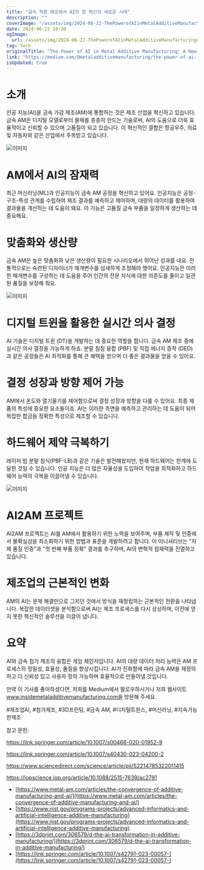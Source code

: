 ```yaml
---
title: "금속 적층 제조에서 AI의 힘 혁신의 새로운 시대"
description: ""
coverImage: "/assets/img/2024-06-22-ThePowerofAIinMetalAdditiveManufacturingANewEraofInnovation_0.png"
date: 2024-06-22 18:30
ogImage:
  url: /assets/img/2024-06-22-ThePowerofAIinMetalAdditiveManufacturingANewEraofInnovation_0.png
tag: Tech
originalTitle: "The Power of AI in Metal Additive Manufacturing: A New Era of Innovation"
link: "https://medium.com/@metaladditivemanufacturing/the-power-of-ai-in-metal-additive-manufacturing-a-new-era-of-innovation-498d256e5985"
isUpdated: true
---
```


# 소개

인공 지능(AI)을 금속 가감 제조(AM)에 통합하는 것은 제조 산업을 혁신하고 있습니다. 금속 AM은 디지털 모델로부터 물체를 층층히 만드는 기술로써, AI의 도움으로 더욱 효율적이고 신뢰할 수 있으며 고품질이 되고 있습니다. 이 혁신적인 결합은 항공우주, 의료 및 자동차와 같은 산업에서 주목받고 있습니다.

![이미지](/assets/img/2024-06-22-ThePowerofAIinMetalAdditiveManufacturingANewEraofInnovation_0.png)

# AM에서 AI의 잠재력

<div class="content-ad"></div>

최근 머신러닝(ML)과 인공지능이 금속 AM 공정을 혁신하고 있어요. 인공지능은 공정-구조-특성 관계를 수립하여 제조 결과를 예측하고 제어하며, 대량의 데이터를 활용하여 결과물을 개선하는 데 도움이 돼요. 이 기능은 고품질 금속 부품을 일정하게 생산하는 데 중요해요.

# 맞춤화와 생산량

금속 AM은 높은 맞춤화와 낮은 생산량이 필요한 시나리오에서 뛰어난 성과를 내요. 전통적으로는 숙련된 디자이너가 매개변수를 섬세하게 조정해야 했어요. 인공지능은 이러한 매개변수를 구성하는 데 도움을 주어 인간의 전문 지식에 대한 의존도를 줄이고 일관된 품질을 보장해 줘요.

![이미지](/assets/img/2024-06-22-ThePowerofAIinMetalAdditiveManufacturingANewEraofInnovation_1.png)

<div class="content-ad"></div>

# 디지털 트윈을 활용한 실시간 의사 결정

AI 기술은 디지털 트윈 (DT)을 개발하는 데 중요한 역할을 합니다. 금속 AM 제조 중에 실시간 의사 결정을 가능하게 하죠. 분말 침침 융합 (PBF) 및 직접 에너지 증착 (DED)과 같은 공정들은 AI 최적화를 통해 큰 혜택을 받으며 더 좋은 결과물을 얻을 수 있어요.

# 결정 성장과 방향 제어 가능

AM에서 온도와 열기울기를 제어함으로써 결정 성장과 방향을 다룰 수 있어요. 최종 제품의 특성에 중요한 요소들이죠. AI는 이러한 측면을 예측하고 관리하는 데 도움이 되어 복잡한 합금을 정확한 특성으로 제조할 수 있습니다.

<div class="content-ad"></div>

# 하드웨어 제약 극복하기

레이저 빔 분말 침식(PBF-LB)과 같은 기술은 발전해왔지만, 현재 하드웨어는 한계에 도달한 것일 수 있습니다. 인공 지능은 더 많은 자율성을 도입하여 작업을 최적화하고 하드웨어 능력의 극복을 이끌어낼 수 있습니다.

![이미지](/assets/img/2024-06-22-ThePowerofAIinMetalAdditiveManufacturingANewEraofInnovation_2.png)

# AI2AM 프로젝트

<div class="content-ad"></div>

AI2AM 프로젝트는 AI를 AM에서 활용하기 위한 노력을 보여주며, 부품 제작 및 인증에서 불확실성을 최소화하기 위한 방법과 표준을 개발하려고 합니다. 이 이니셔티브는 "자체 품질 인증"과 "첫 번째 부품 정확" 결과를 추구하며, AI의 변혁적 잠재력을 진열하고 있습니다.

# 제조업의 근본적인 변화

AM의 AI는 문제 해결만으로 그치던 것에서 방식을 재정립하는 근본적인 전환을 나타냅니다. 복잡한 데이터셋을 분석함으로써 AI는 제조 프로세스를 다시 상상하며, 이전에 얻지 못한 혁신적인 솔루션을 이끌어 냅니다.

# 요약

<div class="content-ad"></div>

AI와 금속 첨가 제조의 융합은 게임 체인저입니다. AI의 대량 데이터 처리 능력은 AM 프로세스의 정밀성, 효율성, 품질을 향상시킵니다. AI가 진화함에 따라 금속 AM을 재정의하고 더 신뢰성 있고 사용자 정의 가능하며 효율적으로 만들어낼 것입니다.

만약 이 기사를 좋아하셨다면, 저희를 Medium에서 팔로우하시거나 저희 웹사이트 www.insidemetaladditivemanufacturing.com을 방문해 주세요.

#제조업AI, #첨가제조, #3D프린팅, #금속 AM, #디지털트윈스, #머신러닝, #지속가능한제조

참고 문헌:

<div class="content-ad"></div>

https://link.springer.com/article/10.1007/s00466-020-01952-9

https://link.springer.com/article/10.1007/s40430-023-04200-2

https://www.sciencedirect.com/science/article/pii/S2214785322011415

https://iopscience.iop.org/article/10.1088/2515-7639/ac2791

<div class="content-ad"></div>

- [https://www.metal-am.com/articles/the-convergence-of-additive-manufacturing-and-ai/](https://www.metal-am.com/articles/the-convergence-of-additive-manufacturing-and-ai/)
- [https://www.nist.gov/programs-projects/advanced-informatics-and-artificial-intelligence-additive-manufacturing](https://www.nist.gov/programs-projects/advanced-informatics-and-artificial-intelligence-additive-manufacturing)
- [https://3dprint.com/306579/d-the-ai-transformation-in-additive-manufacturing/](https://3dprint.com/306579/d-the-ai-transformation-in-additive-manufacturing/)
- [https://link.springer.com/article/10.1007/s42791-023-00057-](https://link.springer.com/article/10.1007/s42791-023-00057-)
